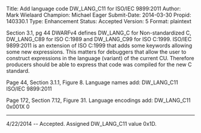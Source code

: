 Title:       Add language code DW_LANG_C11 for ISO/IEC 9899:2011
Author:      Mark Wielaard
Champion:    Michael Eager
Submit-Date: 2014-03-30
Propid:      140330.1
Type:        Enhancement
Status:      Accepted
Version:     5
Format:      plaintext

Section 3.1, pg 44
DWARFv4 defines DW_LANG_C for Non-standardized C, DW_LANG_C89 for ISO C:1989
and DW_LANG_C99 for ISO C:1999. ISO/IEC 9899:2011 is an extension of ISO C:1999 
that adds some keywords allowing some new expressions. This matters for debuggers 
that allow the user to construct expressions in the language (variant) of the 
current CU. Therefore producers should be able to express that code was compiled 
for the new C standard.

Page 44, Section 3.1.1, Figure 8. Language names add:
  DW_LANG_C11    ISO/IEC 9899:2011

Page 172, Section 7.12, Figure 31. Language encodings add:
  DW_LANG_C11    0x001X    0

---
4/22/2014 -- Accepted.  Assigned DW_LANG_C11 value 0x1D. 
